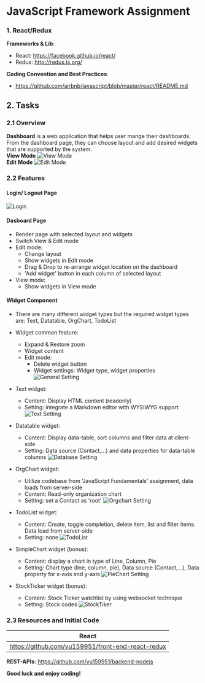 # JavaScript Framework Assignment



### 1. React/Redux
**Frameworks & Lib**:

 - React: https://facebook.github.io/react/
 - Redux: http://redux.js.org/

**Coding Convention and Best Practices**:

- https://github.com/airbnb/javascript/blob/master/react/README.md

## 2. Tasks
### 2.1 Overview

**Dashboard** is a web application that helps user mange their dashboards. From the dashboard page, they can choose layout and add desired widgets that are supported by the system.
<br>**View Mode**
![View Mode](./dashboard-view-mode.png)
<br>**Edit Mode**
![Edit Mode](./dashboard-edit-mode.png)

### 2.2 Features

#### Login/ Logout Page
![Login](./login.png)

#### Dasboard Page
- Render page with selected layout and widgets
- Switch View & Edit mode
- Edit mode:
  - Change layout
  - Show widgets in Edit mode
  - Drag & Drop to re-arrange widget location on the dashboard
  - 'Add widget' button in each column of selected layout
- View mode:
  - Show widgets in View mode

#### Widget Component
- There are many different widget types but the required widget types are: Text, Datatable, OrgChart, TodoList
- Widget common feature:
  - Expand & Restore zoom
  - Widget content
  - Edit mode:
    - Delete widget button
    - Widget settings: Widget type, widget properties
    ![General Setting](./general-setting.png)

- Text widget:
  - Content: Display HTML content (readonly)
  - Setting: integrate a Markdown editor with WYSIWYG support
  ![Text Setting](./text-setting.png)

- Datatable widget:
  - Content: Display data-table, sort columns and filter data at client-side
  - Setting: Data source (Contact,...) and data properties for data-table columns
  ![Database Setting](./datatable-setting.png)

- OrgChart widget:
  - Utilize codebase from 'JavaScript Fundamentals' assignment, data loads from server-side
  - Content: Read-only organization chart
  - Setting: set a Contact as 'root'
  ![Orgchart Setting](./orgchat-setting.png)

- TodoList widget:
  - Content: Create, toggle completion, delete item, list and filter items. Data load from server-side
  - Setting: none 
  ![TodoList](./todolist-widget.png)

- SimpleChart widget (bonus):
  - Content: display a chart in type of Line, Column, Pie
  - Setting: Chart type (line, column, pie), Data source (Contact,...), Data property for x-axis and y-axis
  ![PieChart Setting](./piechart-setting.png)

- StockTicker widget (bonus):
  - Content: Stock Ticker watchlist by using websocket technique
  - Setting: Stock codes
  ![StockTiker](./stocktiker-setting.png)

### 2.3 Resources and Initial Code
| **React** |
| --- |
|https://github.com/vu159951/front-end-react-redux|
**REST-APIs:** https://github.com/vu159951/backend-nodejs



**Good luck and enjoy coding!**
